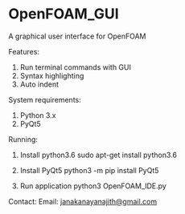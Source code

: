 # OpenFOAM_GUI
A graphical user interface for OpenFOAM

Features:
1. Run terminal commands with GUI
2. Syntax highlighting
3. Auto indent

System requirements:
1. Python 3.x
2. PyQt5

Running:
1. Install python3.6
sudo apt-get install python3.6

2. Install PyQt5
python3 -m pip install PyQt5

3. Run application
python3 OpenFOAM_IDE.py

Contact:
Email: janakanayanajith@gmail.com
